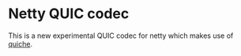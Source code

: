 # Netty QUIC codec

This is a new experimental QUIC codec for netty which makes use of [quiche](https://github.com/cloudflare/quiche).


